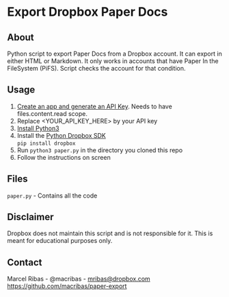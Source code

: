 # Export Dropbox Paper Docs

## About
Python script to export Paper Docs from a Dropbox account.
It can export in either HTML or Markdown.
It only works in accounts that have Paper In the FileSystem (PiFS). Script checks the account for that condition.

## Usage
1. [Create an app and generate an API Key](https://www.dropbox.com/developers/reference/getting-started?_tk=guides_lp&_ad=guides2&_camp=get_started#app%20console). Needs to have files.content.read scope.
2. Replace <YOUR_API_KEY_HERE> by your API key
3. [Install Python3](python.org/downloads/)
4. Install the [Python Dropbox SDK](https://dropbox-sdk-python.readthedocs.io/en/latest/index.html)  
```pip install dropbox```
5. Run `python3 paper.py` in the directory you cloned this repo
6. Follow the instructions on screen

## Files
```paper.py``` - Contains all the code  

## Disclaimer
Dropbox does not maintain this script and is not responsible for it. This is meant for educational purposes only.

## Contact
Marcel Ribas - @macribas - mribas@dropbox.com  
https://github.com/macribas/paper-export
